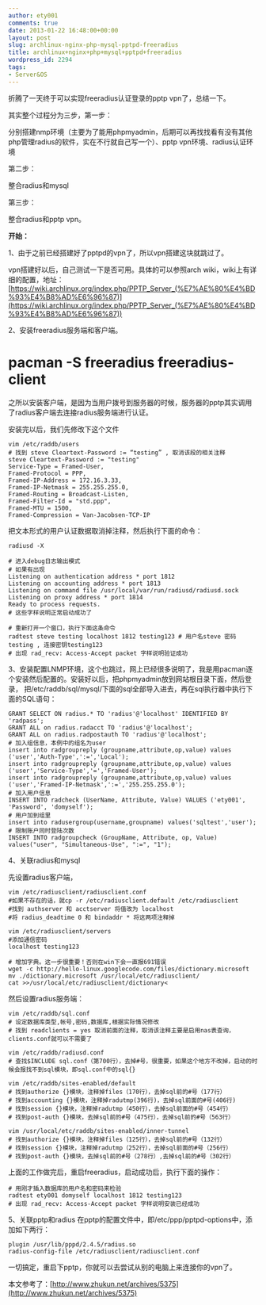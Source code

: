 ```yaml
---
author: ety001
comments: true
date: 2013-01-22 16:48:00+00:00
layout: post
slug: archlinux-nginx-php-mysql-pptpd-freeradius
title: archlinux+nginx+php+mysql+pptpd+freeradius
wordpress_id: 2294
tags:
- Server&OS
---
```


折腾了一天终于可以实现freeradius认证登录的pptp vpn了，总结一下。

其实整个过程分为三步，第一步：

分别搭建nmp环境（主要为了能用phpmyadmin，后期可以再找找看有没有其他php管理radius的软件，实在不行就自己写一个）、pptp vpn环境、radius认证环境

第二步：

整合radius和mysql

第三步：

整合radius和pptp vpn。

**开始：**

1、由于之前已经搭建好了pptpd的vpn了，所以vpn搭建这块就跳过了。

vpn搭建好以后，自己测试一下是否可用。具体的可以参照arch wiki，wiki上有详细的配置，地址：[https://wiki.archlinux.org/index.php/PPTP_Server_(%E7%AE%80%E4%BD%93%E4%B8%AD%E6%96%87)](https://wiki.archlinux.org/index.php/PPTP_Server_(%E7%AE%80%E4%BD%93%E4%B8%AD%E6%96%87))

2、安装freeradius服务端和客户端。

# pacman -S freeradius freeradius-client<!-- more -->

之所以安装客户端，是因为当用户拨号到服务器的时候，服务器的pptp其实调用了radius客户端去连接radius服务端进行认证。

安装完以后，我们先修改下这个文件


    vim /etc/raddb/users
    # 找到 steve Cleartext-Password := “testing” , 取消该段的相关注释
    steve Cleartext-Password := "testing"
    Service-Type = Framed-User,
    Framed-Protocol = PPP,
    Framed-IP-Address = 172.16.3.33,
    Framed-IP-Netmask = 255.255.255.0,
    Framed-Routing = Broadcast-Listen,
    Framed-Filter-Id = "std.ppp",
    Framed-MTU = 1500,
    Framed-Compression = Van-Jacobsen-TCP-IP


把文本形式的用户认证数据取消掉注释，然后执行下面的命令：


    radiusd -X

    # 进入debug日志输出模式
    # 如果有出现
    Listening on authentication address * port 1812
    Listening on accounting address * port 1813
    Listening on command file /usr/local/var/run/radiusd/radiusd.sock
    Listening on proxy address * port 1814
    Ready to process requests.
    # 这些字样说明正常启动成功了

    # 重新打开一个窗口，执行下面这条命令
    radtest steve testing localhost 1812 testing123 # 用户名steve 密码testing , 连接密钥testing123
    # 出现 rad_recv: Access-Accept packet 字样说明验证成功


3、安装配置LNMP环境，这个也跳过，网上已经很多说明了，我是用pacman逐个安装然后配置的。安装好以后，把phpmyadmin放到网站根目录下面，然后登录，
把/etc/raddb/sql/mysql/下面的sql全部导入进去，再在sql执行器中执行下面的SQL语句：


    GRANT SELECT ON radius.* TO 'radius'@'localhost' IDENTIFIED BY 'radpass';
    GRANT ALL on radius.radacct TO 'radius'@'localhost';
    GRANT ALL on radius.radpostauth TO 'radius'@'localhost';
    # 加入组信息，本例中的组名为user
    insert into radgroupreply (groupname,attribute,op,value) values ('user','Auth-Type',':=','Local');
    insert into radgroupreply (groupname,attribute,op,value) values ('user','Service-Type','=','Framed-User');
    insert into radgroupreply (groupname,attribute,op,value) values ('user','Framed-IP-Netmask',':=','255.255.255.0');
    # 加入用户信息
    INSERT INTO radcheck (UserName, Attribute, Value) VALUES ('ety001', 'Password', 'domyself');
    # 用户加到组里
    insert into radusergroup(username,groupname) values('sqltest','user');
    # 限制账户同时登陆次数
    INSERT INTO radgroupcheck (GroupName, Attribute, op, Value) values("user", "Simultaneous-Use", ":=", "1");


4、关联radius和mysql

先设置radius客户端，


    vim /etc/radiusclient/radiusclient.conf
    #如果不存在的话，就cp -r /etc/radiusclient.default /etc/radiusclient
    #找到 authserver 和 acctserver 将值改为 localhost
    #将 radius_deadtime 0 和 bindaddr * 将这两项注释掉

    vim /etc/radiusclient/servers
    #添加通信密码
    localhost testing123

    # 增加字典。这一步很重要！否则在win下会一直报691错误
    wget -c http://hello-linux.googlecode.com/files/dictionary.microsoft
    mv ./dictionary.microsoft /usr/local/etc/radiusclient/
    cat >>/usr/local/etc/radiusclient/dictionary<


然后设置radius服务端：


    vim /etc/raddb/sql.conf
    # 设定数据库类型,帐号,密码,数据库,根据实际情况修改
    # 找到 readclients = yes 取消前面的注释，取消该注释主要是启用nas表查询，clients.conf就可以不需要了

    vim /etc/raddb/radiusd.conf
    # 查找$INCLUDE sql.conf（第700行），去掉#号，很重要，如果这个地方不改掉，启动的时候会报找不到sql模块，即sql.conf中的sql{}

    vim /etc/raddb/sites-enabled/default
    # 找到authorize {}模块，注释掉files（170行），去掉sql前的#号（177行）
    # 找到accounting {}模块，注释掉radutmp(396行)，去掉sql前面的#号(406行)
    # 找到session {}模块，注释掉radutmp（450行），去掉sql前面的#号（454行）
    # 找到post-auth {}模块，去掉sql前的#号（475行），去掉sql前的#号（563行）

    vim /usr/local/etc/raddb/sites-enabled/inner-tunnel
    # 找到authorize {}模块，注释掉files（125行），去掉sql前的#号（132行）
    # 找到session {}模块，注释掉radutmp（252行），去掉sql前面的#号（256行）
    # 找到post-auth {}模块，去掉sql前的#号（278行）,去掉sql前的#号（302行）


上面的工作做完后，重启freeradius，启动成功后，执行下面的操作：


    # 用刚才插入数据库的用户名和密码来检验
    radtest ety001 domyself localhost 1812 testing123
    # 出现 rad_recv: Access-Accept packet 字样说明安装已经成功


5、关联pptp和radius
在pptp的配置文件中，即/etc/ppp/pptpd-options中，添加如下两行：


    plugin /usr/lib/pppd/2.4.5/radius.so
    radius-config-file /etc/radiusclient/radiusclient.conf


一切搞定，重启下pptp，你就可以去尝试从别的电脑上来连接你的vpn了。

本文参考了：[http://www.zhukun.net/archives/5375](http://www.zhukun.net/archives/5375)
